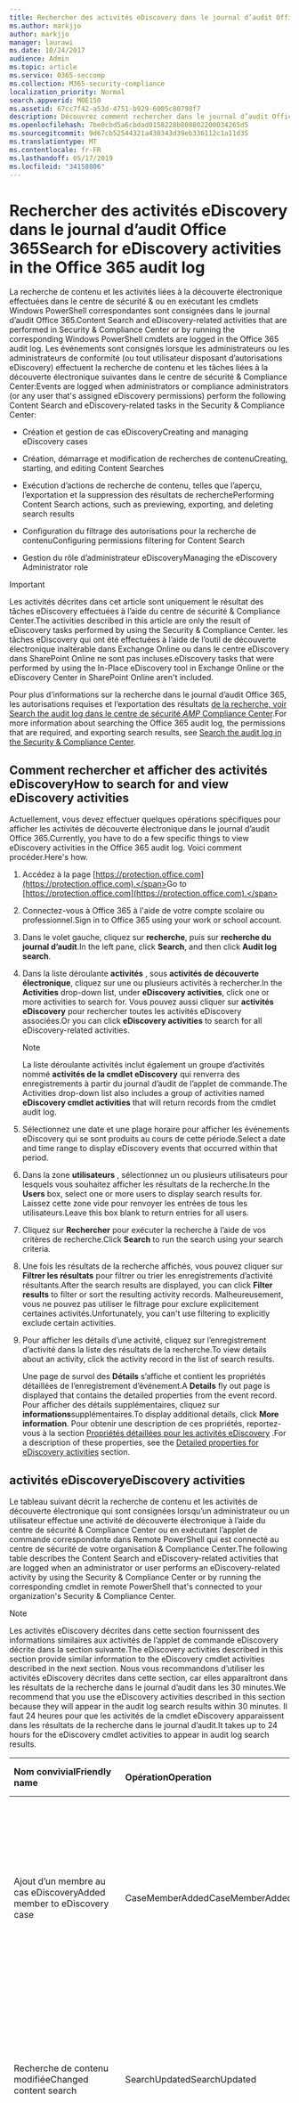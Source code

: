 ```yaml
---
title: Rechercher des activités eDiscovery dans le journal d’audit Office 365
ms.author: markjjo
author: markjjo
manager: laurawi
ms.date: 10/24/2017
audience: Admin
ms.topic: article
ms.service: O365-seccomp
ms.collection: M365-security-compliance
localization_priority: Normal
search.appverid: MOE150
ms.assetid: 67cc7f42-a53d-4751-b929-6005c80798f7
description: Découvrez comment rechercher dans le journal d’audit Office 365 des événements consignés lorsque les administrateurs de conformité effectuent des tâches de recherche de contenu et de cas eDiscovery dans le centre de sécurité & Compliance Center.
ms.openlocfilehash: 7be0cbd5a6cbdad0158228b808802200034265d5
ms.sourcegitcommit: 9d67cb52544321a430343d39eb336112c1a11d35
ms.translationtype: MT
ms.contentlocale: fr-FR
ms.lasthandoff: 05/17/2019
ms.locfileid: "34158806"
---
```

# <a name="search-for-ediscovery-activities-in-the-office-365-audit-log"></a><span data-ttu-id="08bb3-103">Rechercher des activités eDiscovery dans le journal d’audit Office 365</span><span class="sxs-lookup"><span data-stu-id="08bb3-103">Search for eDiscovery activities in the Office 365 audit log</span></span>

<span data-ttu-id="08bb3-104">La recherche de contenu et les activités liées à la découverte électronique effectuées dans le centre de sécurité & ou en exécutant les cmdlets Windows PowerShell correspondantes sont consignées dans le journal d’audit Office 365.</span><span class="sxs-lookup"><span data-stu-id="08bb3-104">Content Search and eDiscovery-related activities that are performed in Security & Compliance Center or by running the corresponding Windows PowerShell cmdlets are logged in the Office 365 audit log.</span></span> <span data-ttu-id="08bb3-105">Les événements sont consignés lorsque les administrateurs ou les administrateurs de conformité (ou tout utilisateur disposant d’autorisations eDiscovery) effectuent la recherche de contenu et les tâches liées à la découverte électronique suivantes dans le centre de sécurité & Compliance Center:</span><span class="sxs-lookup"><span data-stu-id="08bb3-105">Events are logged when administrators or compliance administrators (or any user that's assigned eDiscovery permissions) perform the following Content Search and eDiscovery-related tasks in the Security & Compliance Center:</span></span>
  
- <span data-ttu-id="08bb3-106">Création et gestion de cas eDiscovery</span><span class="sxs-lookup"><span data-stu-id="08bb3-106">Creating and managing eDiscovery cases</span></span>
    
- <span data-ttu-id="08bb3-107">Création, démarrage et modification de recherches de contenu</span><span class="sxs-lookup"><span data-stu-id="08bb3-107">Creating, starting, and editing Content Searches</span></span>
    
- <span data-ttu-id="08bb3-108">Exécution d’actions de recherche de contenu, telles que l’aperçu, l’exportation et la suppression des résultats de recherche</span><span class="sxs-lookup"><span data-stu-id="08bb3-108">Performing Content Search actions, such as previewing, exporting, and deleting search results</span></span>
    
- <span data-ttu-id="08bb3-109">Configuration du filtrage des autorisations pour la recherche de contenu</span><span class="sxs-lookup"><span data-stu-id="08bb3-109">Configuring permissions filtering for Content Search</span></span>
    
- <span data-ttu-id="08bb3-110">Gestion du rôle d’administrateur eDiscovery</span><span class="sxs-lookup"><span data-stu-id="08bb3-110">Managing the eDiscovery Administrator role</span></span>
    
> [!IMPORTANT]
> <span data-ttu-id="08bb3-111">Les activités décrites dans cet article sont uniquement le résultat des tâches eDiscovery effectuées à l’aide du centre de sécurité & Compliance Center.</span><span class="sxs-lookup"><span data-stu-id="08bb3-111">The activities described in this article are only the result of eDiscovery tasks performed by using the Security & Compliance Center.</span></span> <span data-ttu-id="08bb3-112">les tâches eDiscovery qui ont été effectuées à l’aide de l’outil de découverte électronique inaltérable dans Exchange Online ou dans le centre eDiscovery dans SharePoint Online ne sont pas incluses.</span><span class="sxs-lookup"><span data-stu-id="08bb3-112">eDiscovery tasks that were performed by using the In-Place eDiscovery tool in Exchange Online or the eDiscovery Center in SharePoint Online aren't included.</span></span> 
  
<span data-ttu-id="08bb3-113">Pour plus d’informations sur la recherche dans le journal d’audit Office 365, les autorisations requises et l’exportation des résultats [de la recherche, voir Search the audit log dans le centre de sécurité _AMP_ Compliance Center](search-the-audit-log-in-security-and-compliance.md).</span><span class="sxs-lookup"><span data-stu-id="08bb3-113">For more information about searching the Office 365 audit log, the permissions that are required, and exporting search results, see [Search the audit log in the Security & Compliance Center](search-the-audit-log-in-security-and-compliance.md).</span></span>
  
## <a name="how-to-search-for-and-view-ediscovery-activities"></a><span data-ttu-id="08bb3-114">Comment rechercher et afficher des activités eDiscovery</span><span class="sxs-lookup"><span data-stu-id="08bb3-114">How to search for and view eDiscovery activities</span></span>

<span data-ttu-id="08bb3-115">Actuellement, vous devez effectuer quelques opérations spécifiques pour afficher les activités de découverte électronique dans le journal d’audit Office 365.</span><span class="sxs-lookup"><span data-stu-id="08bb3-115">Currently, you have to do a few specific things to view eDiscovery activities in the Office 365 audit log.</span></span> <span data-ttu-id="08bb3-116">Voici comment procéder.</span><span class="sxs-lookup"><span data-stu-id="08bb3-116">Here's how.</span></span>
  
1. <span data-ttu-id="08bb3-117">Accédez à la page [https://protection.office.com](https://protection.office.com).</span><span class="sxs-lookup"><span data-stu-id="08bb3-117">Go to [https://protection.office.com](https://protection.office.com).</span></span>
    
2. <span data-ttu-id="08bb3-118">Connectez-vous à Office 365 à l'aide de votre compte scolaire ou professionnel.</span><span class="sxs-lookup"><span data-stu-id="08bb3-118">Sign in to Office 365 using your work or school account.</span></span>
    
3. <span data-ttu-id="08bb3-119">Dans le volet gauche, cliquez sur **recherche**, puis sur **recherche du journal d’audit**.</span><span class="sxs-lookup"><span data-stu-id="08bb3-119">In the left pane, click **Search**, and then click **Audit log search**.</span></span>
    
4. <span data-ttu-id="08bb3-120">Dans la liste déroulante **activités** , sous **activités de découverte électronique**, cliquez sur une ou plusieurs activités à rechercher.</span><span class="sxs-lookup"><span data-stu-id="08bb3-120">In the **Activities** drop-down list, under **eDiscovery activities**, click one or more activities to search for.</span></span> <span data-ttu-id="08bb3-121">Vous pouvez aussi cliquer sur **activités eDiscovery** pour rechercher toutes les activités eDiscovery associées.</span><span class="sxs-lookup"><span data-stu-id="08bb3-121">Or you can click **eDiscovery activities** to search for all eDiscovery-related activities.</span></span> 
    
    > [!NOTE]
    > <span data-ttu-id="08bb3-122">La liste déroulante activités inclut également un groupe d’activités nommé **activités de la cmdlet eDiscovery** qui renverra des enregistrements à partir du journal d’audit de l’applet de commande.</span><span class="sxs-lookup"><span data-stu-id="08bb3-122">The Activities drop-down list also includes a group of activities named **eDiscovery cmdlet activities** that will return records from the cmdlet audit log.</span></span> 
  
5.  <span data-ttu-id="08bb3-123">Sélectionnez une date et une plage horaire pour afficher les événements eDiscovery qui se sont produits au cours de cette période.</span><span class="sxs-lookup"><span data-stu-id="08bb3-123">Select a date and time range to display eDiscovery events that occurred within that period.</span></span> 
    
6. <span data-ttu-id="08bb3-124">Dans la zone **utilisateurs** , sélectionnez un ou plusieurs utilisateurs pour lesquels vous souhaitez afficher les résultats de la recherche.</span><span class="sxs-lookup"><span data-stu-id="08bb3-124">In the **Users** box, select one or more users to display search results for.</span></span> <span data-ttu-id="08bb3-125">Laissez cette zone vide pour renvoyer les entrées de tous les utilisateurs.</span><span class="sxs-lookup"><span data-stu-id="08bb3-125">Leave this box blank to return entries for all users.</span></span> 
    
7. <span data-ttu-id="08bb3-126">Cliquez sur **Rechercher** pour exécuter la recherche à l’aide de vos critères de recherche.</span><span class="sxs-lookup"><span data-stu-id="08bb3-126">Click **Search** to run the search using your search criteria.</span></span> 
    
8. <span data-ttu-id="08bb3-127">Une fois les résultats de la recherche affichés, vous pouvez cliquer sur **Filtrer les résultats** pour filtrer ou trier les enregistrements d’activité résultants.</span><span class="sxs-lookup"><span data-stu-id="08bb3-127">After the search results are displayed, you can click **Filter results** to filter or sort the resulting activity records.</span></span> <span data-ttu-id="08bb3-128">Malheureusement, vous ne pouvez pas utiliser le filtrage pour exclure explicitement certaines activités.</span><span class="sxs-lookup"><span data-stu-id="08bb3-128">Unfortunately, you can't use filtering to explicitly exclude certain activities.</span></span> 
    
9. <span data-ttu-id="08bb3-129">Pour afficher les détails d’une activité, cliquez sur l’enregistrement d’activité dans la liste des résultats de la recherche.</span><span class="sxs-lookup"><span data-stu-id="08bb3-129">To view details about an activity, click the activity record in the list of search results.</span></span> 
    
    <span data-ttu-id="08bb3-130">Une page de survol des **Détails** s’affiche et contient les propriétés détaillées de l’enregistrement d’événement.</span><span class="sxs-lookup"><span data-stu-id="08bb3-130">A **Details** fly out page is displayed that contains the detailed properties from the event record.</span></span> <span data-ttu-id="08bb3-131">Pour afficher des détails supplémentaires, cliquez sur **informations**supplémentaires.</span><span class="sxs-lookup"><span data-stu-id="08bb3-131">To display additional details, click **More information**.</span></span> <span data-ttu-id="08bb3-132">Pour obtenir une description de ces propriétés, reportez-vous à la section [Propriétés détaillées pour les activités eDiscovery](#detailed-properties-for-ediscovery-activities) .</span><span class="sxs-lookup"><span data-stu-id="08bb3-132">For a description of these properties, see the [Detailed properties for eDiscovery activities](#detailed-properties-for-ediscovery-activities) section.</span></span> 

  
## <a name="ediscovery-activities"></a><span data-ttu-id="08bb3-133">activités eDiscovery</span><span class="sxs-lookup"><span data-stu-id="08bb3-133">eDiscovery activities</span></span>

<span data-ttu-id="08bb3-134">Le tableau suivant décrit la recherche de contenu et les activités de découverte électronique qui sont consignées lorsqu’un administrateur ou un utilisateur effectue une activité de découverte électronique à l’aide du centre de sécurité & Compliance Center ou en exécutant l’applet de commande correspondante dans Remote PowerShell qui est connecté au centre de sécurité de votre organisation & Compliance Center.</span><span class="sxs-lookup"><span data-stu-id="08bb3-134">The following table describes the Content Search and eDiscovery-related activities that are logged when an administrator or user performs an eDiscovery-related activity by using the Security & Compliance Center or by running the corresponding cmdlet in remote PowerShell that's connected to your organization's Security & Compliance Center.</span></span> 
  
> [!NOTE]
> <span data-ttu-id="08bb3-135">Les activités eDiscovery décrites dans cette section fournissent des informations similaires aux activités de l’applet de commande eDiscovery décrite dans la section suivante.</span><span class="sxs-lookup"><span data-stu-id="08bb3-135">The eDiscovery activities described in this section provide similar information to the eDiscovery cmdlet activities described in the next section.</span></span> <span data-ttu-id="08bb3-136">Nous vous recommandons d’utiliser les activités eDiscovery décrites dans cette section, car elles apparaîtront dans les résultats de la recherche dans le journal d’audit dans les 30 minutes.</span><span class="sxs-lookup"><span data-stu-id="08bb3-136">We recommend that you use the eDiscovery activities described in this section because they will appear in the audit log search results within 30 minutes.</span></span> <span data-ttu-id="08bb3-137">Il faut 24 heures pour que les activités de la cmdlet eDiscovery apparaissent dans les résultats de la recherche dans le journal d’audit.</span><span class="sxs-lookup"><span data-stu-id="08bb3-137">It takes up to 24 hours for the eDiscovery cmdlet activities to appear in audit log search results.</span></span> 
  
|<span data-ttu-id="08bb3-138">**Nom convivial**</span><span class="sxs-lookup"><span data-stu-id="08bb3-138">**Friendly name**</span></span>|<span data-ttu-id="08bb3-139">**Opération**</span><span class="sxs-lookup"><span data-stu-id="08bb3-139">**Operation**</span></span>|<span data-ttu-id="08bb3-140">**Cmdlet correspondante**</span><span class="sxs-lookup"><span data-stu-id="08bb3-140">**Corresponding cmdlet**</span></span>|<span data-ttu-id="08bb3-141">**Description**</span><span class="sxs-lookup"><span data-stu-id="08bb3-141">**Description**</span></span>|
|:-----|:-----|:-----|:-----|
|<span data-ttu-id="08bb3-142">Ajout d’un membre au cas eDiscovery</span><span class="sxs-lookup"><span data-stu-id="08bb3-142">Added member to eDiscovery case</span></span>  <br/> |<span data-ttu-id="08bb3-143">CaseMemberAdded</span><span class="sxs-lookup"><span data-stu-id="08bb3-143">CaseMemberAdded</span></span>  <br/> |<span data-ttu-id="08bb3-144">Add-ComplianceCaseMember</span><span class="sxs-lookup"><span data-stu-id="08bb3-144">Add-ComplianceCaseMember</span></span>  <br/> |<span data-ttu-id="08bb3-145">Un utilisateur a été ajouté en tant que membre d’un cas de découverte électronique.</span><span class="sxs-lookup"><span data-stu-id="08bb3-145">A user was added as a member of an eDiscovery case.</span></span> <span data-ttu-id="08bb3-146">En tant que membre d’un cas, un utilisateur peut effectuer différentes tâches liées à la casse selon qu’il a reçu ou non les autorisations nécessaires.</span><span class="sxs-lookup"><span data-stu-id="08bb3-146">As a member of a case, a user can perform various case-related tasks depending on whether they have been assigned the necessary permissions.</span></span>  <br/> |
|<span data-ttu-id="08bb3-147">Recherche de contenu modifiée</span><span class="sxs-lookup"><span data-stu-id="08bb3-147">Changed content search</span></span>  <br/> |<span data-ttu-id="08bb3-148">SearchUpdated</span><span class="sxs-lookup"><span data-stu-id="08bb3-148">SearchUpdated</span></span>  <br/> |<span data-ttu-id="08bb3-149">Set-ComplianceSearch</span><span class="sxs-lookup"><span data-stu-id="08bb3-149">Set-ComplianceSearch</span></span>  <br/> |<span data-ttu-id="08bb3-150">Une recherche de contenu existante a été modifiée.</span><span class="sxs-lookup"><span data-stu-id="08bb3-150">An existing content search was changed.</span></span> <span data-ttu-id="08bb3-151">Les modifications peuvent inclure l’ajout ou la suppression d’emplacements de contenu ou la modification de la requête de recherche.</span><span class="sxs-lookup"><span data-stu-id="08bb3-151">Changes can include adding or removing content locations or editing the search query.</span></span>  <br/> |
|<span data-ttu-id="08bb3-152">Appartenance à un administrateur eDiscovery modifiée</span><span class="sxs-lookup"><span data-stu-id="08bb3-152">Changed eDiscovery administrator membership</span></span>  <br/> |<span data-ttu-id="08bb3-153">CaseAdminUpdated</span><span class="sxs-lookup"><span data-stu-id="08bb3-153">CaseAdminUpdated</span></span>  <br/> |<span data-ttu-id="08bb3-154">Update-eDiscoveryCaseAdmin</span><span class="sxs-lookup"><span data-stu-id="08bb3-154">Update-eDiscoveryCaseAdmin</span></span>  <br/> |<span data-ttu-id="08bb3-155">La liste des administrateurs eDiscovery de votre organisation a été modifiée.</span><span class="sxs-lookup"><span data-stu-id="08bb3-155">The list of eDiscovery Administrators in your organization was changed.</span></span> <span data-ttu-id="08bb3-156">Cette activité est enregistrée lorsque la liste des administrateurs eDiscovery est remplacée par un groupe de nouveaux utilisateurs.</span><span class="sxs-lookup"><span data-stu-id="08bb3-156">This activity is logged when the list of eDiscovery Administrators is replaced with a group of new users.</span></span> <span data-ttu-id="08bb3-157">Si un seul utilisateur est ajouté ou supprimé, l’opération CaseAdminAdded est enregistrée.</span><span class="sxs-lookup"><span data-stu-id="08bb3-157">If a single user is added or removed, the CaseAdminAdded operation is logged.</span></span>  <br/> |
|<span data-ttu-id="08bb3-158">Cas de découverte électronique modifiée</span><span class="sxs-lookup"><span data-stu-id="08bb3-158">Changed eDiscovery case</span></span>  <br/> |<span data-ttu-id="08bb3-159">CaseUpdated</span><span class="sxs-lookup"><span data-stu-id="08bb3-159">CaseUpdated</span></span>  <br/> |<span data-ttu-id="08bb3-160">Set-ComplianceCase</span><span class="sxs-lookup"><span data-stu-id="08bb3-160">Set-ComplianceCase</span></span>  <br/> |<span data-ttu-id="08bb3-161">Un cas de découverte électronique a été modifié.</span><span class="sxs-lookup"><span data-stu-id="08bb3-161">An eDiscovery case was changed.</span></span> <span data-ttu-id="08bb3-162">Les modifications incluent la fermeture d’un cas ouvert ou la réouverture d’un cas fermé.</span><span class="sxs-lookup"><span data-stu-id="08bb3-162">Changes include closing an open case or re-opening a closed case.</span></span>  <br/> |
|<span data-ttu-id="08bb3-163">Appartenance au cas de découverte électronique modifiée</span><span class="sxs-lookup"><span data-stu-id="08bb3-163">Changed eDiscovery case membership</span></span>  <br/> |<span data-ttu-id="08bb3-164">CaseMemberUpdated</span><span class="sxs-lookup"><span data-stu-id="08bb3-164">CaseMemberUpdated</span></span>  <br/> |<span data-ttu-id="08bb3-165">Update-ComplianceCaseMember</span><span class="sxs-lookup"><span data-stu-id="08bb3-165">Update-ComplianceCaseMember</span></span>  <br/> |<span data-ttu-id="08bb3-166">La liste d’appartenance d’un cas de découverte électronique a été modifiée.</span><span class="sxs-lookup"><span data-stu-id="08bb3-166">The membership list of an eDiscovery case was changed.</span></span> <span data-ttu-id="08bb3-167">Cette activité est enregistrée lorsque tous les membres sont remplacés par un groupe de nouveaux utilisateurs.</span><span class="sxs-lookup"><span data-stu-id="08bb3-167">This activity is logged when all members are replaced with a group of new users.</span></span> <span data-ttu-id="08bb3-168">Si un seul membre est ajouté ou supprimé, l’opération CaseMemberAdded ou CaseMemberRemoved est enregistrée.</span><span class="sxs-lookup"><span data-stu-id="08bb3-168">If a single member is added or removed, CaseMemberAdded or CaseMemberRemoved operation is logged.</span></span>  <br/> |
|<span data-ttu-id="08bb3-169">Filtre des autorisations de recherche modifié</span><span class="sxs-lookup"><span data-stu-id="08bb3-169">Changed search permissions filter</span></span>  <br/> |<span data-ttu-id="08bb3-170">SearchPermissionUpdated</span><span class="sxs-lookup"><span data-stu-id="08bb3-170">SearchPermissionUpdated</span></span>  <br/> |<span data-ttu-id="08bb3-171">Set-ComplianceSecurityFilter</span><span class="sxs-lookup"><span data-stu-id="08bb3-171">Set-ComplianceSecurityFilter</span></span>  <br/> |<span data-ttu-id="08bb3-172">Un filtre d’autorisations de recherche a été modifié.</span><span class="sxs-lookup"><span data-stu-id="08bb3-172">A search permissions filter was changed.</span></span>  <br/> |
|<span data-ttu-id="08bb3-173">Modification d’une requête de recherche pour la conservation de cas eDiscovery</span><span class="sxs-lookup"><span data-stu-id="08bb3-173">Changed search query for eDiscovery case hold</span></span>  <br/> |<span data-ttu-id="08bb3-174">HoldUpdated</span><span class="sxs-lookup"><span data-stu-id="08bb3-174">HoldUpdated</span></span>  <br/> |<span data-ttu-id="08bb3-175">Set-CaseHoldRule</span><span class="sxs-lookup"><span data-stu-id="08bb3-175">Set-CaseHoldRule</span></span>  <br/> |<span data-ttu-id="08bb3-176">Une conservation basée sur une requête associée à un cas de découverte électronique a été modifiée.</span><span class="sxs-lookup"><span data-stu-id="08bb3-176">A query-based hold associated with an eDiscovery case was changed.</span></span> <span data-ttu-id="08bb3-177">Les modifications possibles incluent la modification de la requête ou de la plage de dates pour une conservation basée sur une requête.</span><span class="sxs-lookup"><span data-stu-id="08bb3-177">Possible changes include editing the query or date range for a query-based hold.</span></span>  <br/> |
|<span data-ttu-id="08bb3-178">Élément d’aperçu de recherche de contenu téléchargé</span><span class="sxs-lookup"><span data-stu-id="08bb3-178">Content search preview item downloaded</span></span>  <br/> |<span data-ttu-id="08bb3-179">PreviewItemDownloaded</span><span class="sxs-lookup"><span data-stu-id="08bb3-179">PreviewItemDownloaded</span></span>  <br/> |<span data-ttu-id="08bb3-180">S/O</span><span class="sxs-lookup"><span data-stu-id="08bb3-180">N/A</span></span>  <br/> |<span data-ttu-id="08bb3-181">Un utilisateur A téléchargé un élément sur son ordinateur local (en cliquant sur le lien **Télécharger l’élément d’origine** ) lors de l’aperçu des résultats de la recherche.</span><span class="sxs-lookup"><span data-stu-id="08bb3-181">A user downloaded an item to their local computer (by clicking the **Download original item** link) when previewing search results.</span></span>  <br/> |
|<span data-ttu-id="08bb3-182">Élément d’aperçu de recherche de contenu mentionné</span><span class="sxs-lookup"><span data-stu-id="08bb3-182">Content search preview item listed</span></span>  <br/> |<span data-ttu-id="08bb3-183">PreviewItemListed</span><span class="sxs-lookup"><span data-stu-id="08bb3-183">PreviewItemListed</span></span>  <br/> |<span data-ttu-id="08bb3-184">S/O</span><span class="sxs-lookup"><span data-stu-id="08bb3-184">N/A</span></span>  <br/> |<span data-ttu-id="08bb3-185">Un utilisateur a cliqué sur **aperçu des résultats** de la recherche pour afficher la page Aperçu des résultats de la recherche, qui répertorie jusqu’à 1000 éléments à partir des résultats d’une recherche de contenu.</span><span class="sxs-lookup"><span data-stu-id="08bb3-185">A user clicked **Preview search results** to display the preview search results page, which lists up to 1000 items from the results of a Content Search.</span></span>  <br/> |
|<span data-ttu-id="08bb3-186">Élément d’aperçu de recherche de contenu affiché</span><span class="sxs-lookup"><span data-stu-id="08bb3-186">Content search preview item viewed</span></span>  <br/> |<span data-ttu-id="08bb3-187">PreviewItemRendered</span><span class="sxs-lookup"><span data-stu-id="08bb3-187">PreviewItemRendered</span></span>  <br/> |<span data-ttu-id="08bb3-188">S/O</span><span class="sxs-lookup"><span data-stu-id="08bb3-188">N/A</span></span>  <br/> |<span data-ttu-id="08bb3-189">Un gestionnaire eDiscovery a affiché un élément en cliquant dessus lors de l’aperçu des résultats de la recherche.</span><span class="sxs-lookup"><span data-stu-id="08bb3-189">An eDiscovery manager viewed an item by clicking it when previewing search results.</span></span>  <br/> |
|<span data-ttu-id="08bb3-190">Recherche de contenu créée</span><span class="sxs-lookup"><span data-stu-id="08bb3-190">Created content search</span></span>  <br/> |<span data-ttu-id="08bb3-191">SearchCreated</span><span class="sxs-lookup"><span data-stu-id="08bb3-191">SearchCreated</span></span>  <br/> |<span data-ttu-id="08bb3-192">New-ComplianceSearch</span><span class="sxs-lookup"><span data-stu-id="08bb3-192">New-ComplianceSearch</span></span>  <br/> |<span data-ttu-id="08bb3-193">Une nouvelle recherche de contenu a été créée.</span><span class="sxs-lookup"><span data-stu-id="08bb3-193">A new content search was created.</span></span>  <br/> |
|<span data-ttu-id="08bb3-194">Administrateur eDiscovery créé</span><span class="sxs-lookup"><span data-stu-id="08bb3-194">Created eDiscovery administrator</span></span>  <br/> |<span data-ttu-id="08bb3-195">CaseAdminAdded</span><span class="sxs-lookup"><span data-stu-id="08bb3-195">CaseAdminAdded</span></span>  <br/> |<span data-ttu-id="08bb3-196">Add-eDiscoveryCaseAdmin</span><span class="sxs-lookup"><span data-stu-id="08bb3-196">Add-eDiscoveryCaseAdmin</span></span>  <br/> |<span data-ttu-id="08bb3-197">Un utilisateur a été ajouté en tant qu’administrateur de découverte électronique dans l’organisation.</span><span class="sxs-lookup"><span data-stu-id="08bb3-197">A user was added as an eDiscovery Administrator in the organization.</span></span>  <br/> |
|<span data-ttu-id="08bb3-198">Création d’un cas eDiscovery</span><span class="sxs-lookup"><span data-stu-id="08bb3-198">Created eDiscovery case</span></span>  <br/> |<span data-ttu-id="08bb3-199">CaseAdded</span><span class="sxs-lookup"><span data-stu-id="08bb3-199">CaseAdded</span></span>  <br/> |<span data-ttu-id="08bb3-200">New-ComplianceCase</span><span class="sxs-lookup"><span data-stu-id="08bb3-200">New-ComplianceCase</span></span>  <br/> |<span data-ttu-id="08bb3-201">Un cas de découverte électronique a été créé.</span><span class="sxs-lookup"><span data-stu-id="08bb3-201">An eDiscovery case was created.</span></span> <span data-ttu-id="08bb3-202">Lors de la création d’un cas, il vous suffit de lui attribuer un nom.</span><span class="sxs-lookup"><span data-stu-id="08bb3-202">When a case is created, you only have to give it a name.</span></span> <span data-ttu-id="08bb3-203">D’autres tâches liées à la casse telles que l’ajout de membres, la création de conservations et la création de recherches de contenu associées au cas entraînent la journalisation d’événements supplémentaires.</span><span class="sxs-lookup"><span data-stu-id="08bb3-203">Other case-related tasks such as adding members, creating holds, and creating content searches associated with the case result in additional events being logged.</span></span>  <br/> |
|<span data-ttu-id="08bb3-204">Filtre des autorisations de recherche créé</span><span class="sxs-lookup"><span data-stu-id="08bb3-204">Created search permissions filter</span></span>  <br/> |<span data-ttu-id="08bb3-205">SearchPermissionCreated</span><span class="sxs-lookup"><span data-stu-id="08bb3-205">SearchPermissionCreated</span></span>  <br/> |<span data-ttu-id="08bb3-206">New-ComplianceSecurityFilter</span><span class="sxs-lookup"><span data-stu-id="08bb3-206">New-ComplianceSecurityFilter</span></span>  <br/> |<span data-ttu-id="08bb3-207">Un filtre d’autorisations de recherche a été créé.</span><span class="sxs-lookup"><span data-stu-id="08bb3-207">A search permissions filter was created.</span></span>  <br/> |
|<span data-ttu-id="08bb3-208">Requête de recherche créée pour la conservation de cas eDiscovery</span><span class="sxs-lookup"><span data-stu-id="08bb3-208">Created search query for eDiscovery case hold</span></span>  <br/> |<span data-ttu-id="08bb3-209">HoldCreated</span><span class="sxs-lookup"><span data-stu-id="08bb3-209">HoldCreated</span></span>  <br/> |<span data-ttu-id="08bb3-210">New-CaseHoldRule</span><span class="sxs-lookup"><span data-stu-id="08bb3-210">New-CaseHoldRule</span></span>  <br/> |<span data-ttu-id="08bb3-211">Une conservation basée sur une requête associée à un cas de découverte électronique a été créée.</span><span class="sxs-lookup"><span data-stu-id="08bb3-211">A query-based hold associated with an eDiscovery case was created.</span></span>  <br/> |
|<span data-ttu-id="08bb3-212">Recherche de contenu supprimé</span><span class="sxs-lookup"><span data-stu-id="08bb3-212">Deleted content search</span></span>  <br/> |<span data-ttu-id="08bb3-213">SearchRemoved</span><span class="sxs-lookup"><span data-stu-id="08bb3-213">SearchRemoved</span></span>  <br/> |<span data-ttu-id="08bb3-214">Remove-ComplianceSearch</span><span class="sxs-lookup"><span data-stu-id="08bb3-214">Remove-ComplianceSearch</span></span>  <br/> |<span data-ttu-id="08bb3-215">Une recherche de contenu existante a été supprimée.</span><span class="sxs-lookup"><span data-stu-id="08bb3-215">An existing content search was deleted.</span></span>  <br/> |
|<span data-ttu-id="08bb3-216">Administrateur eDiscovery supprimé</span><span class="sxs-lookup"><span data-stu-id="08bb3-216">Deleted eDiscovery administrator</span></span>  <br/> |<span data-ttu-id="08bb3-217">CaseAdminRemoved</span><span class="sxs-lookup"><span data-stu-id="08bb3-217">CaseAdminRemoved</span></span>  <br/> |<span data-ttu-id="08bb3-218">Remove-eDiscoveryCaseAdmin</span><span class="sxs-lookup"><span data-stu-id="08bb3-218">Remove-eDiscoveryCaseAdmin</span></span>  <br/> |<span data-ttu-id="08bb3-219">Un administrateur de découverte électronique a été supprimé de votre organisation.</span><span class="sxs-lookup"><span data-stu-id="08bb3-219">An eDiscovery Administrator was deleted from your organization.</span></span>  <br/> |
|<span data-ttu-id="08bb3-220">Suppression d’un cas eDiscovery</span><span class="sxs-lookup"><span data-stu-id="08bb3-220">Deleted eDiscovery case</span></span>  <br/> |<span data-ttu-id="08bb3-221">CaseRemoved</span><span class="sxs-lookup"><span data-stu-id="08bb3-221">CaseRemoved</span></span>  <br/> |<span data-ttu-id="08bb3-222">Remove-ComplianceCase</span><span class="sxs-lookup"><span data-stu-id="08bb3-222">Remove-ComplianceCase</span></span>  <br/> |<span data-ttu-id="08bb3-223">Un cas de découverte électronique a été supprimé.</span><span class="sxs-lookup"><span data-stu-id="08bb3-223">An eDiscovery case was deleted.</span></span> <span data-ttu-id="08bb3-224">Notez que toute conservation associée à la casse doit être supprimée avant de pouvoir supprimer le cas.</span><span class="sxs-lookup"><span data-stu-id="08bb3-224">Note that any hold associated with the case has to be removed before the case can be deleted.</span></span>  <br/> |
|<span data-ttu-id="08bb3-225">Filtre des autorisations de recherche supprimées</span><span class="sxs-lookup"><span data-stu-id="08bb3-225">Deleted search permissions filter</span></span>  <br/> |<span data-ttu-id="08bb3-226">SearchPermissionRemoved</span><span class="sxs-lookup"><span data-stu-id="08bb3-226">SearchPermissionRemoved</span></span>  <br/> |<span data-ttu-id="08bb3-227">Remove-ComplianceSecurityFilter</span><span class="sxs-lookup"><span data-stu-id="08bb3-227">Remove-ComplianceSecurityFilter</span></span>  <br/> |<span data-ttu-id="08bb3-228">Un filtre d’autorisations de recherche a été supprimé.</span><span class="sxs-lookup"><span data-stu-id="08bb3-228">A search permissions filter was deleted.</span></span>  <br/> |
|<span data-ttu-id="08bb3-229">Requête de recherche supprimée pour la conservation de cas eDiscovery</span><span class="sxs-lookup"><span data-stu-id="08bb3-229">Deleted search query for eDiscovery case hold</span></span>  <br/> |<span data-ttu-id="08bb3-230">HoldRemoved</span><span class="sxs-lookup"><span data-stu-id="08bb3-230">HoldRemoved</span></span>  <br/> |<span data-ttu-id="08bb3-231">Remove-CaseHoldRule</span><span class="sxs-lookup"><span data-stu-id="08bb3-231">Remove-CaseHoldRule</span></span>  <br/> |<span data-ttu-id="08bb3-232">Une conservation basée sur une requête associée à un cas de découverte électronique a été supprimée.</span><span class="sxs-lookup"><span data-stu-id="08bb3-232">A query-based hold associated with an eDiscovery case was deleted.</span></span> <span data-ttu-id="08bb3-233">La suppression de la requête de la suspension est souvent le résultat de la suppression d’une suspension.</span><span class="sxs-lookup"><span data-stu-id="08bb3-233">Removing the query from the hold is often the result of deleting a hold.</span></span> <span data-ttu-id="08bb3-234">Lorsqu’une requête de conservation ou de suspension est supprimée, les emplacements de contenu en attente sont libérés.</span><span class="sxs-lookup"><span data-stu-id="08bb3-234">When a hold or a hold query are deleted, the content locations that were on hold are released.</span></span>  <br/> |
|<span data-ttu-id="08bb3-235">Exportation de la recherche de contenu téléchargée</span><span class="sxs-lookup"><span data-stu-id="08bb3-235">Downloaded export of content search</span></span>  <br/> |<span data-ttu-id="08bb3-236">SearchExportDownloaded</span><span class="sxs-lookup"><span data-stu-id="08bb3-236">SearchExportDownloaded</span></span>  <br/> |<span data-ttu-id="08bb3-237">S/O</span><span class="sxs-lookup"><span data-stu-id="08bb3-237">N/A</span></span>  <br/> |<span data-ttu-id="08bb3-238">Un utilisateur a téléchargé les résultats d’une recherche de contenu sur son ordinateur local.</span><span class="sxs-lookup"><span data-stu-id="08bb3-238">A user downloaded the results of a content search to their local computer.</span></span> <span data-ttu-id="08bb3-239">Notez qu’une **exportation démarrée de l’activité de recherche de contenu** doit être initiée avant de pouvoir télécharger les résultats de la recherche.</span><span class="sxs-lookup"><span data-stu-id="08bb3-239">Note that a **Started export of content search** activity has to be initiated before search results can be downloaded.</span></span>  <br/> |
|<span data-ttu-id="08bb3-240">Résultats prévisualisés de la recherche de contenu</span><span class="sxs-lookup"><span data-stu-id="08bb3-240">Previewed results of content search</span></span>  <br/> |<span data-ttu-id="08bb3-241">SearchPreviewed</span><span class="sxs-lookup"><span data-stu-id="08bb3-241">SearchPreviewed</span></span>  <br/> |<span data-ttu-id="08bb3-242">S/O</span><span class="sxs-lookup"><span data-stu-id="08bb3-242">N/A</span></span>  <br/> |<span data-ttu-id="08bb3-243">Un utilisateur a affiché un aperçu des résultats d’une recherche de contenu.</span><span class="sxs-lookup"><span data-stu-id="08bb3-243">A user previewed the results of a content search.</span></span>  <br/> |
|<span data-ttu-id="08bb3-244">Résultats purgés de la recherche de contenu</span><span class="sxs-lookup"><span data-stu-id="08bb3-244">Purged results of content search</span></span>  <br/> |<span data-ttu-id="08bb3-245">SearchResultsPurged</span><span class="sxs-lookup"><span data-stu-id="08bb3-245">SearchResultsPurged</span></span>  <br/> |<span data-ttu-id="08bb3-246">New-ComplianceSearchAction</span><span class="sxs-lookup"><span data-stu-id="08bb3-246">New-ComplianceSearchAction</span></span>  <br/> |<span data-ttu-id="08bb3-247">Un utilisateur a purgé les résultats d’une recherche de contenu en exécutant la commande **New-ComplianceSearchAction-purge** .</span><span class="sxs-lookup"><span data-stu-id="08bb3-247">A user purged the results of a Content Search by running the **New-ComplianceSearchAction -Purge** command.</span></span>  <br/> |
|<span data-ttu-id="08bb3-248">Suppression de l’analyse de la recherche de contenu</span><span class="sxs-lookup"><span data-stu-id="08bb3-248">Removed analysis of content search</span></span>  <br/> |<span data-ttu-id="08bb3-249">RemovedSearchResultsSentToZoom</span><span class="sxs-lookup"><span data-stu-id="08bb3-249">RemovedSearchResultsSentToZoom</span></span>  <br/> |<span data-ttu-id="08bb3-250">Remove-ComplianceSearchAction</span><span class="sxs-lookup"><span data-stu-id="08bb3-250">Remove-ComplianceSearchAction</span></span>  <br/> |<span data-ttu-id="08bb3-251">Une action prepare de recherche de contenu (pour préparer les résultats de recherche pour Office 365 Advanced eDiscovery) a été supprimée.</span><span class="sxs-lookup"><span data-stu-id="08bb3-251">A content search prepare action (to prepare search results for Office 365 Advanced eDiscovery) was deleted.</span></span> <span data-ttu-id="08bb3-252">Si l’action de préparation était inférieure à deux semaines, les résultats de recherche préparés pour Advanced eDiscovery ont été supprimés de la zone de stockage Microsoft Azure.</span><span class="sxs-lookup"><span data-stu-id="08bb3-252">If the preparation action was less than two weeks old, the search results that were prepared for Advanced eDiscovery were deleted from the Microsoft Azure storage area.</span></span> <span data-ttu-id="08bb3-253">Si l’action de préparation remonte à plus de 2 semaines, cet événement indique que seule l’action de préparation correspondante a été supprimée.</span><span class="sxs-lookup"><span data-stu-id="08bb3-253">If the preparation action was older than 2 weeks, then this event indicates that only the corresponding preparation action was deleted.</span></span>  <br/> |
|<span data-ttu-id="08bb3-254">Suppression de l’exportation de la recherche de contenu</span><span class="sxs-lookup"><span data-stu-id="08bb3-254">Removed export of content search</span></span>  <br/> |<span data-ttu-id="08bb3-255">RemovedSearchExported</span><span class="sxs-lookup"><span data-stu-id="08bb3-255">RemovedSearchExported</span></span>  <br/> |<span data-ttu-id="08bb3-256">Remove-ComplianceSearchAction</span><span class="sxs-lookup"><span data-stu-id="08bb3-256">Remove-ComplianceSearchAction</span></span>  <br/> |<span data-ttu-id="08bb3-257">Une action d’exportation de recherche de contenu a été supprimée.</span><span class="sxs-lookup"><span data-stu-id="08bb3-257">A content search export action was deleted.</span></span> <span data-ttu-id="08bb3-258">Si l’action d’exportation était inférieure à deux semaines, les résultats de recherche qui ont été téléchargés dans la zone de stockage Microsoft Azure ont été supprimés.</span><span class="sxs-lookup"><span data-stu-id="08bb3-258">If the export action was less than two weeks old, the search results that were uploaded to the Microsoft Azure storage area were deleted.</span></span> <span data-ttu-id="08bb3-259">Si l’action d’exportation remonte à plus de 2 semaines, cet événement indique que seule l’action d’exportation correspondante a été supprimée.</span><span class="sxs-lookup"><span data-stu-id="08bb3-259">If the export action was older than 2 weeks, then this event indicates that only the corresponding export action was deleted.</span></span>  <br/> |
|<span data-ttu-id="08bb3-260">Membre supprimé d’un cas de découverte électronique</span><span class="sxs-lookup"><span data-stu-id="08bb3-260">Removed member from eDiscovery case</span></span>  <br/> |<span data-ttu-id="08bb3-261">CaseMemberRemoved</span><span class="sxs-lookup"><span data-stu-id="08bb3-261">CaseMemberRemoved</span></span>  <br/> |<span data-ttu-id="08bb3-262">Remove-ComplianceCaseMember</span><span class="sxs-lookup"><span data-stu-id="08bb3-262">Remove-ComplianceCaseMember</span></span>  <br/> |<span data-ttu-id="08bb3-263">Un utilisateur a été supprimé en tant que membre d’un cas de découverte électronique.</span><span class="sxs-lookup"><span data-stu-id="08bb3-263">A user was removed as a member of an eDiscovery case.</span></span>  <br/> |
|<span data-ttu-id="08bb3-264">Suppression des résultats de la recherche de contenu</span><span class="sxs-lookup"><span data-stu-id="08bb3-264">Removed preview results of content search</span></span>  <br/> |<span data-ttu-id="08bb3-265">RemovedSearchPreviewed</span><span class="sxs-lookup"><span data-stu-id="08bb3-265">RemovedSearchPreviewed</span></span>  <br/> |<span data-ttu-id="08bb3-266">Remove-ComplianceSearchAction</span><span class="sxs-lookup"><span data-stu-id="08bb3-266">Remove-ComplianceSearchAction</span></span>  <br/> |<span data-ttu-id="08bb3-267">Une action d’aperçu de recherche de contenu a été supprimée.</span><span class="sxs-lookup"><span data-stu-id="08bb3-267">A content search preview action was deleted.</span></span>  <br/> |
|<span data-ttu-id="08bb3-268">Suppression de l’action de purge effectuée lors de la recherche de contenu</span><span class="sxs-lookup"><span data-stu-id="08bb3-268">Removed purge action performed on content search</span></span>  <br/> |<span data-ttu-id="08bb3-269">RemovedSearchResultsPurged</span><span class="sxs-lookup"><span data-stu-id="08bb3-269">RemovedSearchResultsPurged</span></span>  <br/> |<span data-ttu-id="08bb3-270">Remove-ComplianceSearchAction</span><span class="sxs-lookup"><span data-stu-id="08bb3-270">Remove-ComplianceSearchAction</span></span>  <br/> |<span data-ttu-id="08bb3-271">Une action de purge de recherche de contenu a été supprimée.</span><span class="sxs-lookup"><span data-stu-id="08bb3-271">A content search purge action was deleted.</span></span>  <br/> |
|<span data-ttu-id="08bb3-272">Rapport de recherche supprimé</span><span class="sxs-lookup"><span data-stu-id="08bb3-272">Removed search report</span></span>  <br/> |<span data-ttu-id="08bb3-273">SearchReportRemoved</span><span class="sxs-lookup"><span data-stu-id="08bb3-273">SearchReportRemoved</span></span>  <br/> |<span data-ttu-id="08bb3-274">Remove-ComplianceSearchAction</span><span class="sxs-lookup"><span data-stu-id="08bb3-274">Remove-ComplianceSearchAction</span></span>  <br/> |<span data-ttu-id="08bb3-275">Une action de rapport d’exportation de recherche de contenu a été supprimée.</span><span class="sxs-lookup"><span data-stu-id="08bb3-275">A content search export report action was deleted.</span></span>  <br/> |
|<span data-ttu-id="08bb3-276">Début de l’analyse de la recherche de contenu</span><span class="sxs-lookup"><span data-stu-id="08bb3-276">Started analysis of content search</span></span>  <br/> |<span data-ttu-id="08bb3-277">SearchResultsSentToZoom</span><span class="sxs-lookup"><span data-stu-id="08bb3-277">SearchResultsSentToZoom</span></span>  <br/> |<span data-ttu-id="08bb3-278">New-ComplianceSearchAction</span><span class="sxs-lookup"><span data-stu-id="08bb3-278">New-ComplianceSearchAction</span></span>  <br/> |<span data-ttu-id="08bb3-279">Les résultats d’une recherche de contenu ont été préparés pour analyse dans Advanced eDiscovery.</span><span class="sxs-lookup"><span data-stu-id="08bb3-279">The results of a content search were prepared for analysis in Advanced eDiscovery.</span></span>  <br/> |
|<span data-ttu-id="08bb3-280">Début de la recherche de contenu</span><span class="sxs-lookup"><span data-stu-id="08bb3-280">Started content search</span></span>  <br/> |<span data-ttu-id="08bb3-281">SearchStarted</span><span class="sxs-lookup"><span data-stu-id="08bb3-281">SearchStarted</span></span>  <br/> |<span data-ttu-id="08bb3-282">Start-ComplianceSearch</span><span class="sxs-lookup"><span data-stu-id="08bb3-282">Start-ComplianceSearch</span></span>  <br/> |<span data-ttu-id="08bb3-283">Une recherche de contenu a été démarrée.</span><span class="sxs-lookup"><span data-stu-id="08bb3-283">A content search was started.</span></span> <span data-ttu-id="08bb3-284">Lorsque vous créez ou modifiez une recherche de contenu à l’aide de l’interface utilisateur de Security & Compliance Center, la recherche est démarrée automatiquement.</span><span class="sxs-lookup"><span data-stu-id="08bb3-284">When you create or change a content search by using the Security & Compliance Center GUI, the search is automatically started.</span></span> <span data-ttu-id="08bb3-285">Si vous créez ou modifiez une recherche à l’aide de la cmdlet **New-ComplianceSearch** ou **Set-ComplianceSearch** , vous devez exécuter la cmdlet **Start-ComplianceSearch** pour démarrer la recherche.</span><span class="sxs-lookup"><span data-stu-id="08bb3-285">If you create or change a search by using the **New-ComplianceSearch** or **Set-ComplianceSearch** cmdlet, you have to run the **Start-ComplianceSearch** cmdlet to start the search.</span></span>  <br/> |
|<span data-ttu-id="08bb3-286">Début de l’exportation de la recherche de contenu</span><span class="sxs-lookup"><span data-stu-id="08bb3-286">Started export of content search</span></span>  <br/> |<span data-ttu-id="08bb3-287">SearchExported</span><span class="sxs-lookup"><span data-stu-id="08bb3-287">SearchExported</span></span>  <br/> |<span data-ttu-id="08bb3-288">New-ComplianceSearchAction</span><span class="sxs-lookup"><span data-stu-id="08bb3-288">New-ComplianceSearchAction</span></span>  <br/> |<span data-ttu-id="08bb3-289">Un utilisateur a exporté les résultats d’une recherche de contenu.</span><span class="sxs-lookup"><span data-stu-id="08bb3-289">A user exported the results of a content search.</span></span>  <br/> |
|<span data-ttu-id="08bb3-290">Début du rapport d’exportation</span><span class="sxs-lookup"><span data-stu-id="08bb3-290">Started export report</span></span>  <br/> |<span data-ttu-id="08bb3-291">SearchReport</span><span class="sxs-lookup"><span data-stu-id="08bb3-291">SearchReport</span></span>  <br/> |<span data-ttu-id="08bb3-292">New-ComplianceSearchAction</span><span class="sxs-lookup"><span data-stu-id="08bb3-292">New-ComplianceSearchAction</span></span>  <br/> |<span data-ttu-id="08bb3-293">Un utilisateur a exporté un rapport de recherche de contenu.</span><span class="sxs-lookup"><span data-stu-id="08bb3-293">A user exported a content search report.</span></span>  <br/> |
|<span data-ttu-id="08bb3-294">Recherche de contenu interrompue</span><span class="sxs-lookup"><span data-stu-id="08bb3-294">Stopped content search</span></span>  <br/> |<span data-ttu-id="08bb3-295">SearchStopped</span><span class="sxs-lookup"><span data-stu-id="08bb3-295">SearchStopped</span></span>  <br/> |<span data-ttu-id="08bb3-296">Stop-ComplianceSearch</span><span class="sxs-lookup"><span data-stu-id="08bb3-296">Stop-ComplianceSearch</span></span>  <br/> |<span data-ttu-id="08bb3-297">Un utilisateur a arrêté une recherche de contenu.</span><span class="sxs-lookup"><span data-stu-id="08bb3-297">A user stopped a content search.</span></span>  <br/> |
  
## <a name="ediscovery-cmdlet-activities"></a><span data-ttu-id="08bb3-298">activités de l’applet de commande eDiscovery</span><span class="sxs-lookup"><span data-stu-id="08bb3-298">eDiscovery cmdlet activities</span></span>

<span data-ttu-id="08bb3-299">Le tableau suivant répertorie les enregistrements du journal d’audit de l’applet de commande enregistrés lorsqu’un administrateur ou un utilisateur effectue une activité de découverte électronique à l’aide du centre de sécurité & conformité ou en exécutant la cmdlet correspondante dans PowerShell à distance qui est connecté. vers le centre de sécurité de votre organisation & Compliance Center.</span><span class="sxs-lookup"><span data-stu-id="08bb3-299">The following table lists the cmdlet audit log records that are logged when an administrator or user performs an eDiscovery-related activity by using the Security & Compliance Center or by running the corresponding cmdlet in remote PowerShell that's connected to your organization's Security & Compliance Center.</span></span> <span data-ttu-id="08bb3-300">Notez que les informations détaillées dans l’enregistrement du journal d’audit sont différentes pour les activités de cmdlet répertoriées dans ce tableau et les activités eDiscovery décrites dans la section précédente.</span><span class="sxs-lookup"><span data-stu-id="08bb3-300">Note that the detailed information in the audit log record is different for the cmdlet activities listed in this table and the eDiscovery activities described in the previous section.</span></span> 
  
<span data-ttu-id="08bb3-301">Comme indiqué précédemment, les activités de la cmdlet eDiscovery doivent prendre jusqu’à 24 heures pour apparaître dans les résultats de la recherche du journal d’audit.</span><span class="sxs-lookup"><span data-stu-id="08bb3-301">As previously stated, it takes up to 24 hours for eDiscovery cmdlet activities to appear in the audit log search results.</span></span>
  
> [!TIP]
> <span data-ttu-id="08bb3-302">Les cmdlets de la colonne **opération** dans le tableau suivant sont liées à la rubrique d’aide correspondante de la cmdlet sur TechNet.</span><span class="sxs-lookup"><span data-stu-id="08bb3-302">The cmdlets in the **Operation** column in the following table are linked to the corresponding cmdlet help topic on TechNet.</span></span> <span data-ttu-id="08bb3-303">Accédez à la rubrique d’aide de l’applet de commande pour obtenir une description des paramètres disponibles pour chaque cmdlet.</span><span class="sxs-lookup"><span data-stu-id="08bb3-303">Go to the cmdlet help topic for a description of the available parameters for each cmdlet.</span></span> <span data-ttu-id="08bb3-304">Le paramètre et la valeur de paramètre qui ont été utilisés avec une cmdlet sont inclus dans l’entrée du journal d’audit pour chaque activité de cmdlet eDiscovery enregistrée.</span><span class="sxs-lookup"><span data-stu-id="08bb3-304">The parameter and the parameter value that were used with a cmdlet are included in the audit log entry for each eDiscovery cmdlet activity that's logged.</span></span> 
  
|<span data-ttu-id="08bb3-305">**Nom convivial**</span><span class="sxs-lookup"><span data-stu-id="08bb3-305">**Friendly name**</span></span>|<span data-ttu-id="08bb3-306">**Opération (cmdlet)**</span><span class="sxs-lookup"><span data-stu-id="08bb3-306">**Operation (cmdlet)**</span></span>|<span data-ttu-id="08bb3-307">**Description**</span><span class="sxs-lookup"><span data-stu-id="08bb3-307">**Description**</span></span>|
|:-----|:-----|:-----|
|<span data-ttu-id="08bb3-308">Blocage créé dans le cas eDiscovery</span><span class="sxs-lookup"><span data-stu-id="08bb3-308">Created hold in eDiscovery case</span></span>  <br/> |[<span data-ttu-id="08bb3-309">New-CaseHoldPolicy</span><span class="sxs-lookup"><span data-stu-id="08bb3-309">New-CaseHoldPolicy</span></span>](https://go.microsoft.com/fwlink/p/?LinkId=823813) <br/> |<span data-ttu-id="08bb3-310">Une conservation a été créée pour un cas de découverte électronique.</span><span class="sxs-lookup"><span data-stu-id="08bb3-310">A hold was created for an eDiscovery case.</span></span> <span data-ttu-id="08bb3-311">Une conservation peut être créée avec ou sans spécification d’une source de contenu.</span><span class="sxs-lookup"><span data-stu-id="08bb3-311">A hold can be created with or without specifying a content source.</span></span> <span data-ttu-id="08bb3-312">Si des sources de contenu sont spécifiées, elles seront identifiées dans l’entrée du journal d’audit.</span><span class="sxs-lookup"><span data-stu-id="08bb3-312">If content sources are specified, they'll be identified in the audit log entry.</span></span>  <br/> |
|<span data-ttu-id="08bb3-313">Suppression d’un blocage de découverte électronique</span><span class="sxs-lookup"><span data-stu-id="08bb3-313">Deleted hold from eDiscovery case</span></span>  <br/> |[<span data-ttu-id="08bb3-314">Remove-CaseHoldPolicy</span><span class="sxs-lookup"><span data-stu-id="08bb3-314">Remove-CaseHoldPolicy</span></span>](https://go.microsoft.com/fwlink/p/?LinkId=823814) <br/> |<span data-ttu-id="08bb3-315">Une conservation associée à un cas de découverte électronique a été supprimée.</span><span class="sxs-lookup"><span data-stu-id="08bb3-315">A hold that is associated with an eDiscovery case was deleted.</span></span> <span data-ttu-id="08bb3-316">La suppression d’une conservation libère tous les emplacements de contenu de la suspension.</span><span class="sxs-lookup"><span data-stu-id="08bb3-316">Deleting a hold releases all of the content locations from the hold.</span></span> <span data-ttu-id="08bb3-317">La suppression de la conservation entraîne également la suppression des règles de conservation de la casse associées à la conservation (voir **Remove-CaseHoldRule** ci-dessous).</span><span class="sxs-lookup"><span data-stu-id="08bb3-317">Deleting the hold also results in deleting the case hold rules associated with the hold (see **Remove-CaseHoldRule** below).</span></span>  <br/> |
|<span data-ttu-id="08bb3-318">Conservation de blocage modifiée dans la découverte électronique</span><span class="sxs-lookup"><span data-stu-id="08bb3-318">Changed hold in eDiscovery case</span></span>  <br/> |[<span data-ttu-id="08bb3-319">Set-CaseHoldPolicy</span><span class="sxs-lookup"><span data-stu-id="08bb3-319">Set-CaseHoldPolicy</span></span>](https://go.microsoft.com/fwlink/p/?LinkId=823815) <br/> |<span data-ttu-id="08bb3-320">Une conservation associée à une découverte électronique a été modifiée.</span><span class="sxs-lookup"><span data-stu-id="08bb3-320">A hold that is associated with an eDiscovery was changed.</span></span> <span data-ttu-id="08bb3-321">Les modifications possibles incluent l’ajout ou la suppression d’emplacements de contenu ou la désactivation (désactivation) de la conservation.</span><span class="sxs-lookup"><span data-stu-id="08bb3-321">Possible changes include adding or removing content locations or turning off (disabling) the hold.</span></span>  <br/> |
|<span data-ttu-id="08bb3-322">Requête de recherche créée pour la conservation de cas eDiscovery</span><span class="sxs-lookup"><span data-stu-id="08bb3-322">Created search query for eDiscovery case hold</span></span>  <br/> |[<span data-ttu-id="08bb3-323">New-CaseHoldRule</span><span class="sxs-lookup"><span data-stu-id="08bb3-323">New-CaseHoldRule</span></span>](https://go.microsoft.com/fwlink/p/?LinkId=823816) <br/> |<span data-ttu-id="08bb3-324">Une conservation basée sur une requête associée à un cas de découverte électronique a été créée.</span><span class="sxs-lookup"><span data-stu-id="08bb3-324">A query-based hold associated with an eDiscovery case was created.</span></span>  <br/> |
|<span data-ttu-id="08bb3-325">Requête de recherche supprimée pour la conservation de cas eDiscovery</span><span class="sxs-lookup"><span data-stu-id="08bb3-325">Deleted search query for eDiscovery case hold</span></span>  <br/> |[<span data-ttu-id="08bb3-326">Remove-CaseHoldRule</span><span class="sxs-lookup"><span data-stu-id="08bb3-326">Remove-CaseHoldRule</span></span>](https://go.microsoft.com/fwlink/p/?LinkId=823820) <br/> |<span data-ttu-id="08bb3-327">Une conservation basée sur une requête associée à un cas de découverte électronique a été supprimée.</span><span class="sxs-lookup"><span data-stu-id="08bb3-327">A query-based hold associated with an eDiscovery case was deleted.</span></span> <span data-ttu-id="08bb3-328">La suppression de la requête de la suspension est souvent le résultat de la suppression d’une suspension.</span><span class="sxs-lookup"><span data-stu-id="08bb3-328">Removing the query from the hold is often the result of deleting a hold.</span></span> <span data-ttu-id="08bb3-329">Lorsqu’une requête de conservation ou de suspension est supprimée, les emplacements de contenu en attente sont libérés.</span><span class="sxs-lookup"><span data-stu-id="08bb3-329">When a hold or a hold query are deleted, the content locations that were on hold are released.</span></span>  <br/> |
|<span data-ttu-id="08bb3-330">Modification d’une requête de recherche pour la conservation de cas eDiscovery</span><span class="sxs-lookup"><span data-stu-id="08bb3-330">Changed search query for eDiscovery case hold</span></span>  <br/> |[<span data-ttu-id="08bb3-331">Set-CaseHoldRule</span><span class="sxs-lookup"><span data-stu-id="08bb3-331">Set-CaseHoldRule</span></span>](https://go.microsoft.com/fwlink/p/?LinkId=823819) <br/> |<span data-ttu-id="08bb3-332">Une conservation basée sur une requête associée à un cas de découverte électronique a été modifiée.</span><span class="sxs-lookup"><span data-stu-id="08bb3-332">A query-based hold associated with an eDiscovery case was changed.</span></span> <span data-ttu-id="08bb3-333">Les modifications possibles incluent la modification de la requête ou de la plage de dates pour une conservation basée sur une requête.</span><span class="sxs-lookup"><span data-stu-id="08bb3-333">Possible changes include editing the query or date range for a query-based hold.</span></span>  <br/> |
|<span data-ttu-id="08bb3-334">Création d’un cas eDiscovery</span><span class="sxs-lookup"><span data-stu-id="08bb3-334">Created eDiscovery case</span></span>  <br/> |[<span data-ttu-id="08bb3-335">New-ComplianceCase</span><span class="sxs-lookup"><span data-stu-id="08bb3-335">New-ComplianceCase</span></span>](https://go.microsoft.com/fwlink/p/?LinkId=823842) <br/> |<span data-ttu-id="08bb3-336">Un cas de découverte électronique a été créé.</span><span class="sxs-lookup"><span data-stu-id="08bb3-336">An eDiscovery case was created.</span></span> <span data-ttu-id="08bb3-337">Lors de la création d’un cas, il vous suffit de lui attribuer un nom.</span><span class="sxs-lookup"><span data-stu-id="08bb3-337">When a case is created, you only have to give it a name.</span></span> <span data-ttu-id="08bb3-338">D’autres tâches liées à la casse telles que l’ajout de membres, la création de conservations et la création de recherches de contenu associées au cas entraînent la journalisation d’événements supplémentaires.</span><span class="sxs-lookup"><span data-stu-id="08bb3-338">Other case-related tasks such as adding members, creating holds, and creating content searches associated with the case result in additional events being logged.</span></span>  <br/> |
|<span data-ttu-id="08bb3-339">Suppression d’un cas eDiscovery</span><span class="sxs-lookup"><span data-stu-id="08bb3-339">Deleted eDiscovery case</span></span>  <br/> |[<span data-ttu-id="08bb3-340">Remove-ComplianceCase</span><span class="sxs-lookup"><span data-stu-id="08bb3-340">Remove-ComplianceCase</span></span>](https://go.microsoft.com/fwlink/p/?LinkId=823844) <br/> |<span data-ttu-id="08bb3-341">Un cas de découverte électronique a été supprimé.</span><span class="sxs-lookup"><span data-stu-id="08bb3-341">An eDiscovery case was deleted.</span></span> <span data-ttu-id="08bb3-342">Notez que toute conservation associée à la casse doit être supprimée avant de pouvoir supprimer le cas.</span><span class="sxs-lookup"><span data-stu-id="08bb3-342">Note that any hold associated with the case has to be removed before the case can be deleted.</span></span>  <br/> |
|<span data-ttu-id="08bb3-343">Cas de découverte électronique modifiée</span><span class="sxs-lookup"><span data-stu-id="08bb3-343">Changed eDiscovery case</span></span>  <br/> |[<span data-ttu-id="08bb3-344">Set-ComplianceCase</span><span class="sxs-lookup"><span data-stu-id="08bb3-344">Set-ComplianceCase</span></span>](https://go.microsoft.com/fwlink/p/?LinkId=823846) <br/> |<span data-ttu-id="08bb3-345">Un cas de découverte électronique a été modifié.</span><span class="sxs-lookup"><span data-stu-id="08bb3-345">An eDiscovery case was changed.</span></span> <span data-ttu-id="08bb3-346">Les modifications incluent la fermeture d’un cas ouvert ou la réouverture d’un cas fermé.</span><span class="sxs-lookup"><span data-stu-id="08bb3-346">Changes include closing an open case or re-opening a closed case.</span></span>  <br/> |
|<span data-ttu-id="08bb3-347">Ajout d’un membre au cas eDiscovery</span><span class="sxs-lookup"><span data-stu-id="08bb3-347">Added member to eDiscovery case</span></span>  <br/> |[<span data-ttu-id="08bb3-348">Add-ComplianceCaseMember</span><span class="sxs-lookup"><span data-stu-id="08bb3-348">Add-ComplianceCaseMember</span></span>](https://go.microsoft.com/fwlink/p/?LinkId=823848) <br/> |<span data-ttu-id="08bb3-349">Un utilisateur a été ajouté en tant que membre d’un cas de découverte électronique.</span><span class="sxs-lookup"><span data-stu-id="08bb3-349">A user was added as a member of an eDiscovery case.</span></span> <span data-ttu-id="08bb3-350">En tant que membre d’un cas, un utilisateur peut effectuer différentes tâches liées à la casse selon qu’il a reçu ou non les autorisations nécessaires.</span><span class="sxs-lookup"><span data-stu-id="08bb3-350">As a member of a case, a user can perform various case-related tasks depending on whether they have been assigned the necessary permissions.</span></span>  <br/> |
|<span data-ttu-id="08bb3-351">Membre supprimé d’un cas de découverte électronique</span><span class="sxs-lookup"><span data-stu-id="08bb3-351">Removed member from eDiscovery case</span></span>  <br/> |[<span data-ttu-id="08bb3-352">Remove-ComplianceCaseMember</span><span class="sxs-lookup"><span data-stu-id="08bb3-352">Remove-ComplianceCaseMember</span></span>](https://go.microsoft.com/fwlink/p/?LinkId=823849) <br/> |<span data-ttu-id="08bb3-353">Un utilisateur a été supprimé en tant que membre d’un cas de découverte électronique.</span><span class="sxs-lookup"><span data-stu-id="08bb3-353">A user was removed as a member of an eDiscovery case.</span></span>  <br/> |
|<span data-ttu-id="08bb3-354">Appartenance au cas de découverte électronique modifiée</span><span class="sxs-lookup"><span data-stu-id="08bb3-354">Changed eDiscovery case membership</span></span>  <br/> |[<span data-ttu-id="08bb3-355">Update-ComplianceCaseMember</span><span class="sxs-lookup"><span data-stu-id="08bb3-355">Update-ComplianceCaseMember</span></span>](https://go.microsoft.com/fwlink/p/?LinkId=823850) <br/> |<span data-ttu-id="08bb3-356">La liste d’appartenance d’un cas de découverte électronique a été modifiée.</span><span class="sxs-lookup"><span data-stu-id="08bb3-356">The membership list of an eDiscovery case was changed.</span></span> <span data-ttu-id="08bb3-357">Cette activité est enregistrée lorsque tous les membres sont remplacés par un groupe de nouveaux utilisateurs.</span><span class="sxs-lookup"><span data-stu-id="08bb3-357">This activity is logged when all members are replaced with a group of new users.</span></span> <span data-ttu-id="08bb3-358">Si un seul membre est ajouté ou supprimé, l’opération **Add-ComplianceCaseMember** ou **Remove-ComplianceCaseMember** est enregistrée.</span><span class="sxs-lookup"><span data-stu-id="08bb3-358">If a single member is added or removed, the **Add-ComplianceCaseMember** or **Remove-ComplianceCaseMember** operation is logged.</span></span>  <br/> |
|<span data-ttu-id="08bb3-359">Recherche de contenu créée</span><span class="sxs-lookup"><span data-stu-id="08bb3-359">Created content search</span></span>  <br/> |[<span data-ttu-id="08bb3-360">New-ComplianceSearch</span><span class="sxs-lookup"><span data-stu-id="08bb3-360">New-ComplianceSearch</span></span>](https://go.microsoft.com/fwlink/p/?LinkId=517935) <br/> |<span data-ttu-id="08bb3-361">Une nouvelle recherche de contenu a été créée.</span><span class="sxs-lookup"><span data-stu-id="08bb3-361">A new content search was created.</span></span>  <br/> |
|<span data-ttu-id="08bb3-362">Recherche de contenu supprimé</span><span class="sxs-lookup"><span data-stu-id="08bb3-362">Deleted content search</span></span>  <br/> |[<span data-ttu-id="08bb3-363">Remove-ComplianceSearch</span><span class="sxs-lookup"><span data-stu-id="08bb3-363">Remove-ComplianceSearch</span></span>](https://go.microsoft.com/fwlink/p/?LinkId=517936) <br/> |<span data-ttu-id="08bb3-364">Une recherche de contenu existante a été supprimée.</span><span class="sxs-lookup"><span data-stu-id="08bb3-364">An existing content search was deleted.</span></span>  <br/> |
|<span data-ttu-id="08bb3-365">Recherche de contenu modifiée</span><span class="sxs-lookup"><span data-stu-id="08bb3-365">Changed content search</span></span>  <br/> |[<span data-ttu-id="08bb3-366">Set-ComplianceSearch</span><span class="sxs-lookup"><span data-stu-id="08bb3-366">Set-ComplianceSearch</span></span>](https://go.microsoft.com/fwlink/p/?LinkId=517937) <br/> |<span data-ttu-id="08bb3-367">Une recherche de contenu existante a été modifiée.</span><span class="sxs-lookup"><span data-stu-id="08bb3-367">An existing content search was changed.</span></span> <span data-ttu-id="08bb3-368">Les modifications peuvent inclure l’ajout ou la suppression d’emplacements de contenu qui sont recherchés et la modification de la requête de recherche.</span><span class="sxs-lookup"><span data-stu-id="08bb3-368">Changes can include adding or removing content locations that are searched and editing the search query.</span></span>  <br/> |
|<span data-ttu-id="08bb3-369">Début de la recherche de contenu</span><span class="sxs-lookup"><span data-stu-id="08bb3-369">Started content search</span></span>  <br/> |[<span data-ttu-id="08bb3-370">Start-ComplianceSearch</span><span class="sxs-lookup"><span data-stu-id="08bb3-370">Start-ComplianceSearch</span></span>](https://go.microsoft.com/fwlink/p/?LinkId=517938) <br/> |<span data-ttu-id="08bb3-371">Une recherche de contenu a été démarrée.</span><span class="sxs-lookup"><span data-stu-id="08bb3-371">A content search was started.</span></span> <span data-ttu-id="08bb3-372">Lorsque vous créez ou modifiez une recherche de contenu à l’aide de l’interface utilisateur de Security & Compliance Center, la recherche est démarrée automatiquement.</span><span class="sxs-lookup"><span data-stu-id="08bb3-372">When you create or change a content search by using the Security & Compliance Center GUI, the search is automatically started.</span></span> <span data-ttu-id="08bb3-373">Si vous créez ou modifiez une recherche à l’aide de la cmdlet **New-ComplianceSearch** ou **Set-ComplianceSearch** , vous devez exécuter la cmdlet **Start-ComplianceSearch** pour démarrer la recherche.</span><span class="sxs-lookup"><span data-stu-id="08bb3-373">If you create or change a search by using the **New-ComplianceSearch** or **Set-ComplianceSearch** cmdlet, you have to run the **Start-ComplianceSearch** cmdlet to start the search.</span></span>  <br/> |
|<span data-ttu-id="08bb3-374">Recherche de contenu interrompue</span><span class="sxs-lookup"><span data-stu-id="08bb3-374">Stopped content search</span></span>  <br/> |[<span data-ttu-id="08bb3-375">Stop-ComplianceSearch</span><span class="sxs-lookup"><span data-stu-id="08bb3-375">Stop-ComplianceSearch</span></span>](https://go.microsoft.com/fwlink/p/?LinkId=517939) <br/> |<span data-ttu-id="08bb3-376">Une recherche de contenu en cours d’exécution a été arrêtée.</span><span class="sxs-lookup"><span data-stu-id="08bb3-376">A content search that was running was stopped.</span></span>  <br/> |
|<span data-ttu-id="08bb3-377">Action de recherche de contenu créée</span><span class="sxs-lookup"><span data-stu-id="08bb3-377">Created content search action</span></span>  <br/> |[<span data-ttu-id="08bb3-378">New-ComplianceSearchAction</span><span class="sxs-lookup"><span data-stu-id="08bb3-378">New-ComplianceSearchAction</span></span>](https://go.microsoft.com/fwlink/p/?LinkId=527971) <br/> |<span data-ttu-id="08bb3-379">Une action de recherche de contenu a été créée.</span><span class="sxs-lookup"><span data-stu-id="08bb3-379">A content search action was created.</span></span> <span data-ttu-id="08bb3-380">Les actions de recherche de contenu incluent l’aperçu des résultats de recherche, l’exportation des résultats de recherche, la préparation des résultats de recherche pour l’analyse dans Office 365 Advanced eDiscovery et la suppression définitive des éléments qui correspondent aux critères de recherche d’une recherche de contenu.</span><span class="sxs-lookup"><span data-stu-id="08bb3-380">Content search actions include previewing search results, exporting search results, preparing search results for analysis in Office 365 Advanced eDiscovery, and permanently deleting items that match the search criteria of a content search.</span></span>  <br/> |
|<span data-ttu-id="08bb3-381">Action de recherche de contenu supprimée</span><span class="sxs-lookup"><span data-stu-id="08bb3-381">Deleted content search action</span></span>  <br/> |[<span data-ttu-id="08bb3-382">Remove-ComplianceSearchAction</span><span class="sxs-lookup"><span data-stu-id="08bb3-382">Remove-ComplianceSearchAction</span></span>](https://go.microsoft.com/fwlink/p/?LinkId=824027) <br/> |<span data-ttu-id="08bb3-383">Une action de recherche de contenu a été supprimée.</span><span class="sxs-lookup"><span data-stu-id="08bb3-383">A content search action was deleted.</span></span>  <br/> |
|<span data-ttu-id="08bb3-384">Filtre des autorisations de recherche créé</span><span class="sxs-lookup"><span data-stu-id="08bb3-384">Created search permissions filter</span></span>  <br/> |[<span data-ttu-id="08bb3-385">New-ComplianceSecurityFilter</span><span class="sxs-lookup"><span data-stu-id="08bb3-385">New-ComplianceSecurityFilter</span></span>](https://go.microsoft.com/fwlink/p/?LinkId=617542) <br/> |<span data-ttu-id="08bb3-386">Un filtre d’autorisations de recherche a été créé.</span><span class="sxs-lookup"><span data-stu-id="08bb3-386">A search permissions filter was created.</span></span>  <br/> |
|<span data-ttu-id="08bb3-387">Filtre des autorisations de recherche supprimées</span><span class="sxs-lookup"><span data-stu-id="08bb3-387">Deleted search permissions filter</span></span>  <br/> |[<span data-ttu-id="08bb3-388">Remove-ComplianceSecurityFilter</span><span class="sxs-lookup"><span data-stu-id="08bb3-388">Remove-ComplianceSecurityFilter</span></span>](https://go.microsoft.com/fwlink/p/?LinkId=617543) <br/> |<span data-ttu-id="08bb3-389">Un filtre d’autorisations de recherche a été supprimé.</span><span class="sxs-lookup"><span data-stu-id="08bb3-389">A search permissions filter was deleted.</span></span>  <br/> |
|<span data-ttu-id="08bb3-390">Filtre des autorisations de recherche modifié</span><span class="sxs-lookup"><span data-stu-id="08bb3-390">Changed search permissions filter</span></span>  <br/> |[<span data-ttu-id="08bb3-391">Set-ComplianceSecurityFilter</span><span class="sxs-lookup"><span data-stu-id="08bb3-391">Set-ComplianceSecurityFilter</span></span>](https://go.microsoft.com/fwlink/p/?LinkId=617544) <br/> |<span data-ttu-id="08bb3-392">Un filtre d’autorisations de recherche a été modifié.</span><span class="sxs-lookup"><span data-stu-id="08bb3-392">A search permissions filter was changed.</span></span>  <br/> |
|<span data-ttu-id="08bb3-393">Administrateur eDiscovery créé</span><span class="sxs-lookup"><span data-stu-id="08bb3-393">Created eDiscovery administrator</span></span>  <br/> |[<span data-ttu-id="08bb3-394">Add-eDiscoveryCaseAdmin</span><span class="sxs-lookup"><span data-stu-id="08bb3-394">Add-eDiscoveryCaseAdmin</span></span>](https://go.microsoft.com/fwlink/p/?LinkId=798217) <br/> |<span data-ttu-id="08bb3-395">Un utilisateur a été ajouté en tant qu’administrateur de découverte électronique dans votre organisation.</span><span class="sxs-lookup"><span data-stu-id="08bb3-395">A user was added as an eDiscovery Administrator in your organization.</span></span>  <br/> |
|<span data-ttu-id="08bb3-396">Administrateur eDiscovery supprimé</span><span class="sxs-lookup"><span data-stu-id="08bb3-396">Deleted eDiscovery administrator</span></span>  <br/> |[<span data-ttu-id="08bb3-397">Remove-eDiscoveryCaseAdmin</span><span class="sxs-lookup"><span data-stu-id="08bb3-397">Remove-eDiscoveryCaseAdmin</span></span>](https://go.microsoft.com/fwlink/p/?LinkId=823945) <br/> |<span data-ttu-id="08bb3-398">Un administrateur de découverte électronique a été supprimé de votre organisation.</span><span class="sxs-lookup"><span data-stu-id="08bb3-398">An eDiscovery Administrator was deleted from your organization.</span></span>  <br/> |
|<span data-ttu-id="08bb3-399">Appartenance à un administrateur eDiscovery modifiée</span><span class="sxs-lookup"><span data-stu-id="08bb3-399">Changed eDiscovery administrator membership</span></span>  <br/> |[<span data-ttu-id="08bb3-400">Update-eDiscoveryCaseAdmin</span><span class="sxs-lookup"><span data-stu-id="08bb3-400">Update-eDiscoveryCaseAdmin</span></span>](https://go.microsoft.com/fwlink/p/?LinkId=823946) <br/> |<span data-ttu-id="08bb3-401">La liste des administrateurs eDiscovery de votre organisation a été modifiée.</span><span class="sxs-lookup"><span data-stu-id="08bb3-401">The list of eDiscovery Administrators in your organization was changed.</span></span> <span data-ttu-id="08bb3-402">Cette activité est enregistrée lorsque la liste des administrateurs eDiscovery est remplacée par un groupe de nouveaux utilisateurs.</span><span class="sxs-lookup"><span data-stu-id="08bb3-402">This activity is logged when the list of eDiscovery Administrators is replaced with a group of new users.</span></span> <span data-ttu-id="08bb3-403">Si un seul utilisateur est ajouté ou supprimé, l’opération **Add-eDiscoveryCaseAdmin** ou **Remove-eDiscoveryCaseAdmin** est enregistrée.</span><span class="sxs-lookup"><span data-stu-id="08bb3-403">If a single user is added or removed, the **Add-eDiscoveryCaseAdmin** or **Remove-eDiscoveryCaseAdmin** operation is logged.</span></span>  <br/> |
   
## <a name="detailed-properties-for-ediscovery-activities"></a><span data-ttu-id="08bb3-404">Propriétés détaillées des activités eDiscovery</span><span class="sxs-lookup"><span data-stu-id="08bb3-404">Detailed properties for eDiscovery activities</span></span>

<span data-ttu-id="08bb3-405">Le tableau suivant décrit les propriétés qui sont incluses lorsque vous cliquez sur **informations supplémentaires** sur la page **Détails** d’une activité eDiscovery répertoriée dans les résultats de la recherche.</span><span class="sxs-lookup"><span data-stu-id="08bb3-405">The following table describes the properties that are included when you click **More information** on the **Details** page for an eDiscovery activity listed in the search results.</span></span> <span data-ttu-id="08bb3-406">Ces propriétés sont également incluses dans le fichier CSV lorsque vous exportez les résultats de la recherche du journal d’audit.</span><span class="sxs-lookup"><span data-stu-id="08bb3-406">These properties are also included in the CSV file when you export the audit log search results.</span></span> <span data-ttu-id="08bb3-407">Notez qu’un enregistrement de journal d’audit pour une activité eDiscovery n’inclut pas toutes les propriétés détaillées indiquées ci-dessous.</span><span class="sxs-lookup"><span data-stu-id="08bb3-407">Note that an audit log record for an eDiscovery activity won't include every detailed property listed below.</span></span> 
  
> [!TIP]
> <span data-ttu-id="08bb3-408">Lorsque vous exportez les résultats de la recherche, le fichier CSV contient une colonne nommée **détail**, qui contient les propriétés détaillées décrites dans le tableau suivant dans une propriété à valeurs multiples.</span><span class="sxs-lookup"><span data-stu-id="08bb3-408">When you export the search results, the CSV file contains a column named **Detail**, which contains the detailed properties described in the following table in a multi-value property.</span></span> <span data-ttu-id="08bb3-409">Vous pouvez utiliser la fonctionnalité Power Query dans Excel pour fractionner cette colonne en plusieurs colonnes afin que chaque propriété dispose de sa propre colonne.</span><span class="sxs-lookup"><span data-stu-id="08bb3-409">You can use the Power Query feature in Excel to split this column into multiple columns so that each property will have its own column.</span></span> <span data-ttu-id="08bb3-410">Cela vous permettra de trier et de filtrer sur une ou plusieurs de ces propriétés.</span><span class="sxs-lookup"><span data-stu-id="08bb3-410">This will let you sort and filter on one or more of these properties.</span></span> <span data-ttu-id="08bb3-411">Pour plus d’informations, reportez-vous à la section «exporter les résultats de la recherche dans un fichier» dans [Rechercher dans le journal d’audit](search-the-audit-log-in-security-and-compliance.md#step-4-export-the-search-results-to-a-file).</span><span class="sxs-lookup"><span data-stu-id="08bb3-411">For more information, see the "Export the search results to a file" section in [Search the audit log](search-the-audit-log-in-security-and-compliance.md#step-4-export-the-search-results-to-a-file).</span></span> 
  
|<span data-ttu-id="08bb3-412">**Propriété**</span><span class="sxs-lookup"><span data-stu-id="08bb3-412">**Property**</span></span>|<span data-ttu-id="08bb3-413">**Description**</span><span class="sxs-lookup"><span data-stu-id="08bb3-413">**Description**</span></span>|
|:-----|:-----|
|<span data-ttu-id="08bb3-414">Cas</span><span class="sxs-lookup"><span data-stu-id="08bb3-414">Case</span></span>  <br/> |<span data-ttu-id="08bb3-415">Identité (GUID) du cas eDiscovery qui a été créé, modifié ou supprimé.</span><span class="sxs-lookup"><span data-stu-id="08bb3-415">The identity (GUID) of the eDiscovery case that was created, changed, or deleted.</span></span>  <br/> |
|<span data-ttu-id="08bb3-416">ClientApplication</span><span class="sxs-lookup"><span data-stu-id="08bb3-416">ClientApplication</span></span>  <br/> |<span data-ttu-id="08bb3-417">les activités de l’applet de commande eDiscovery ont une valeur d' **EMC** pour cette propriété.</span><span class="sxs-lookup"><span data-stu-id="08bb3-417">eDiscovery cmdlet activities have a value of **EMC** for this property.</span></span> <span data-ttu-id="08bb3-418">Cela indique que l’activité a été effectuée à l’aide de l’interface utilisateur de Security & Compliance Center ou de l’exécution de l’applet de commande dans PowerShell.</span><span class="sxs-lookup"><span data-stu-id="08bb3-418">This indicates the activity was performed by using the Security & Compliance Center GUI or running the cmdlet in PowerShell.</span></span>  <br/> |
|<span data-ttu-id="08bb3-419">ClientIP</span><span class="sxs-lookup"><span data-stu-id="08bb3-419">ClientIP</span></span>  <br/> |<span data-ttu-id="08bb3-420">Adresse IP du périphérique utilisé lors de la journalisation de l’activité.</span><span class="sxs-lookup"><span data-stu-id="08bb3-420">The IP address of the device that was used when the activity was logged.</span></span> <span data-ttu-id="08bb3-421">L’adresse IP apparaît au format IPv4 ou IPv6.</span><span class="sxs-lookup"><span data-stu-id="08bb3-421">The IP address is displayed in either an IPv4 or IPv6 address format.</span></span>  <br/> |
|<span data-ttu-id="08bb3-422">ClientRequestId</span><span class="sxs-lookup"><span data-stu-id="08bb3-422">ClientRequestId</span></span>  <br/> | <span data-ttu-id="08bb3-423">Pour les activités eDiscovery, cette propriété est généralement vide.</span><span class="sxs-lookup"><span data-stu-id="08bb3-423">For eDiscovery activities, this property is typically blank.</span></span>  <br/> |
|<span data-ttu-id="08bb3-424">CmdletVersion</span><span class="sxs-lookup"><span data-stu-id="08bb3-424">CmdletVersion</span></span>  <br/> |<span data-ttu-id="08bb3-425">Numéro de build de la version du centre de sécurité & de conformité en cours d’exécution dans votre organisation.</span><span class="sxs-lookup"><span data-stu-id="08bb3-425">The build number for the version of the Security & Compliance Center running in your organization.</span></span>  <br/> |
|<span data-ttu-id="08bb3-426">CreationTime</span><span class="sxs-lookup"><span data-stu-id="08bb3-426">CreationTime</span></span>  <br/> |<span data-ttu-id="08bb3-427">Date et heure au format UTC (temps universel coordonné) au moment de l’exécution de l’activité eDiscovery.</span><span class="sxs-lookup"><span data-stu-id="08bb3-427">The date and time in Coordinated Universal Time (UTC) when the eDiscovery activity was completed.</span></span>  <br/> |
|<span data-ttu-id="08bb3-428">EffectiveOrganization</span><span class="sxs-lookup"><span data-stu-id="08bb3-428">EffectiveOrganization</span></span>  <br/> |<span data-ttu-id="08bb3-429">Nom de votre organisation Office 365.</span><span class="sxs-lookup"><span data-stu-id="08bb3-429">The name of the your Office 365 organization.</span></span>  <br/> |
|<span data-ttu-id="08bb3-430">ExchangeLocations</span><span class="sxs-lookup"><span data-stu-id="08bb3-430">ExchangeLocations</span></span>  <br/> |<span data-ttu-id="08bb3-431">Les boîtes aux lettres Exchange Online incluses dans une recherche de contenu ou mises en attente dans un cas eDiscovery.</span><span class="sxs-lookup"><span data-stu-id="08bb3-431">The Exchange Online mailboxes that are included in a content search or placed on hold in an eDiscovery case.</span></span>  <br/> |
|<span data-ttu-id="08bb3-432">Exclusions</span><span class="sxs-lookup"><span data-stu-id="08bb3-432">Exclusions</span></span>  <br/> |<span data-ttu-id="08bb3-433">Emplacements de boîte aux lettres ou de site exclus d’une recherche de contenu ou d’une conservation dans un cas eDiscovery.</span><span class="sxs-lookup"><span data-stu-id="08bb3-433">Mailbox or site locations that are excluded from a content search or a hold in an eDiscovery case.</span></span>  <br/> |
|<span data-ttu-id="08bb3-434">ExtendedProperties</span><span class="sxs-lookup"><span data-stu-id="08bb3-434">ExtendedProperties</span></span>  <br/> |<span data-ttu-id="08bb3-435">Les propriétés supplémentaires d’une recherche de contenu, une action de recherche de contenu ou une conservation dans un cas de découverte électronique, telles que le GUID de l’objet et les paramètres de cmdlet et de cmdlet correspondants qui ont été utilisés lors de l’exécution de l’activité.</span><span class="sxs-lookup"><span data-stu-id="08bb3-435">Additional properties from a content search, a content search action, or hold in an eDiscovery case, such as the object GUID and the corresponding cmdlet and cmdlet parameters that were used when the activity was performed.</span></span>  <br/> |
|<span data-ttu-id="08bb3-436">ID</span><span class="sxs-lookup"><span data-stu-id="08bb3-436">Id</span></span>  <br/> |<span data-ttu-id="08bb3-437">ID de l’entrée de rapport.</span><span class="sxs-lookup"><span data-stu-id="08bb3-437">The ID of the report entry.</span></span> <span data-ttu-id="08bb3-438">L’ID identifie de manière unique l’entrée du journal d’audit.</span><span class="sxs-lookup"><span data-stu-id="08bb3-438">The ID uniquely identifies the audit log entry.</span></span>  <br/> |
|<span data-ttu-id="08bb3-439">NonPIIParameters</span><span class="sxs-lookup"><span data-stu-id="08bb3-439">NonPIIParameters</span></span>  <br/> |<span data-ttu-id="08bb3-440">Une liste des paramètres (sans aucune valeur) qui ont été utilisés avec la cmdlet identifiée dans la propriété Operation.</span><span class="sxs-lookup"><span data-stu-id="08bb3-440">A list of the parameters (without any values) that were used with the cmdlet identified in the Operation property.</span></span> <span data-ttu-id="08bb3-441">Les paramètres répertoriés dans cette propriété sont les mêmes que ceux répertoriés dans la propriété Parameters.</span><span class="sxs-lookup"><span data-stu-id="08bb3-441">The parameters listed in this property are the same as those listed in the Parameters property.</span></span>  <br/> |
|<span data-ttu-id="08bb3-442">ObjectId</span><span class="sxs-lookup"><span data-stu-id="08bb3-442">ObjectId</span></span>  <br/> |<span data-ttu-id="08bb3-443">GUID ou nom de l’objet (par exemple, une recherche de contenu ou un cas de découverte électronique) qui a été créé, modifié ou supprimé par l’activité indiquée dans la propriété Operation.</span><span class="sxs-lookup"><span data-stu-id="08bb3-443">The GUID or name of the object (for example, a Content Search or an eDiscovery case) that was created, changed, or deleted by the activity listed in the Operation property.</span></span> <span data-ttu-id="08bb3-444">Cet objet est également identifié dans la colonne élément dans les résultats de la recherche du journal d’audit.</span><span class="sxs-lookup"><span data-stu-id="08bb3-444">This object is also identified in the Item column in the audit log search results.</span></span>  <br/> |
|<span data-ttu-id="08bb3-445">ObjectType</span><span class="sxs-lookup"><span data-stu-id="08bb3-445">ObjectType</span></span>  <br/> |<span data-ttu-id="08bb3-446">Type d’objet eDiscovery que l’utilisateur a créé, supprimé ou modifié; par exemple, une action de recherche de contenu (aperçu, exportation ou purge), un cas eDiscovery ou une recherche de contenu.</span><span class="sxs-lookup"><span data-stu-id="08bb3-446">The type of eDiscovery object that the user created, deleted, or modified; for example a content search action (preview, export, or purge), an eDiscovery case, or a content search.</span></span>  <br/> |
|<span data-ttu-id="08bb3-447">Opération</span><span class="sxs-lookup"><span data-stu-id="08bb3-447">Operation</span></span>  <br/> |<span data-ttu-id="08bb3-448">Nom de l’opération qui correspond à l’activité eDiscovery effectuée.</span><span class="sxs-lookup"><span data-stu-id="08bb3-448">The name of the operation that corresponds to the eDiscovery activity that was performed.</span></span>  <br/> |
|<span data-ttu-id="08bb3-449">OrganizationId</span><span class="sxs-lookup"><span data-stu-id="08bb3-449">OrganizationId</span></span>  <br/> |<span data-ttu-id="08bb3-450">GUID de votre organisation Office 365.</span><span class="sxs-lookup"><span data-stu-id="08bb3-450">The GUID for your Office 365 organization.</span></span>  <br/> |
|<span data-ttu-id="08bb3-451">Paramètres</span><span class="sxs-lookup"><span data-stu-id="08bb3-451">Parameters</span></span>  <br/> |<span data-ttu-id="08bb3-452">Le nom et la valeur des paramètres qui ont été utilisés avec la cmdlet correspondante.</span><span class="sxs-lookup"><span data-stu-id="08bb3-452">The name and value for the parameters that were used with the corresponding cmdlet.</span></span>  <br/> |
|<span data-ttu-id="08bb3-453">PublicFolderLocations</span><span class="sxs-lookup"><span data-stu-id="08bb3-453">PublicFolderLocations</span></span>  <br/> |<span data-ttu-id="08bb3-454">Emplacements de dossiers publics dans Exchange Online inclus dans une recherche de contenu ou mis en attente dans un cas eDiscovery.</span><span class="sxs-lookup"><span data-stu-id="08bb3-454">The public folder locations in Exchange Online that are included in a content search or placed on hold in an eDiscovery case.</span></span>  <br/> |
|<span data-ttu-id="08bb3-455">Requête</span><span class="sxs-lookup"><span data-stu-id="08bb3-455">Query</span></span>  <br/> |<span data-ttu-id="08bb3-456">Requête de recherche associée à l’activité, telle qu’une recherche de contenu ou une conservation basée sur une requête.</span><span class="sxs-lookup"><span data-stu-id="08bb3-456">The search query associated with the activity, such as a content search or a query-based hold.</span></span>  <br/> |
|<span data-ttu-id="08bb3-457">RecordType</span><span class="sxs-lookup"><span data-stu-id="08bb3-457">RecordType</span></span>  <br/> |<span data-ttu-id="08bb3-458">Type d’opération indiqué par l’enregistrement.</span><span class="sxs-lookup"><span data-stu-id="08bb3-458">The type of operation indicated by the record.</span></span> <span data-ttu-id="08bb3-459">La valeur de **18** indique un événement lié à une activité indiquée dans la section activités de l’applet de commande [eDiscovery](#ediscovery-cmdlet-activities) .</span><span class="sxs-lookup"><span data-stu-id="08bb3-459">The value of **18** indicates an event related to an activity listed in the [eDiscovery cmdlet activities](#ediscovery-cmdlet-activities) section.</span></span> <span data-ttu-id="08bb3-460">La valeur **24** indique un événement lié à une activité indiquée dans la section [How to Search for and View eDiscovery Activities](#how-to-search-for-and-view-ediscovery-activities) .</span><span class="sxs-lookup"><span data-stu-id="08bb3-460">A value of **24** indicates an event related to an activity listed in the [How to search for and view eDiscovery activities](#how-to-search-for-and-view-ediscovery-activities) section.</span></span>  <br/> |
|<span data-ttu-id="08bb3-461">ResultStatus</span><span class="sxs-lookup"><span data-stu-id="08bb3-461">ResultStatus</span></span>  <br/> |<span data-ttu-id="08bb3-462">Indique si l’action (indiquée dans la propriété Operation) a réussi ou non.</span><span class="sxs-lookup"><span data-stu-id="08bb3-462">Indicates whether the action (specified in the Operation property) was successful or not.</span></span>  <br/> |
|<span data-ttu-id="08bb3-463">SecurityComplianceCenterEventType</span><span class="sxs-lookup"><span data-stu-id="08bb3-463">SecurityComplianceCenterEventType</span></span>  <br/> |<span data-ttu-id="08bb3-464">Indique que l’activité était un événement du centre de sécurité & Compliance Center.</span><span class="sxs-lookup"><span data-stu-id="08bb3-464">Indicates that the activity was a Security & Compliance Center event.</span></span> <span data-ttu-id="08bb3-465">Toutes les activités eDiscovery auront une valeur de **0** pour cette propriété.</span><span class="sxs-lookup"><span data-stu-id="08bb3-465">All eDiscovery activities will have a value of **0** for this property.</span></span>  <br/> |
|<span data-ttu-id="08bb3-466">SharepointLocations</span><span class="sxs-lookup"><span data-stu-id="08bb3-466">SharepointLocations</span></span>  <br/> |<span data-ttu-id="08bb3-467">Sites SharePoint Online inclus dans une recherche de contenu ou mis en attente dans un cas de découverte électronique.</span><span class="sxs-lookup"><span data-stu-id="08bb3-467">The SharePoint Online sites that are included in a content search or placed on hold in an eDiscovery case.</span></span>  <br/> |
|<span data-ttu-id="08bb3-468">StartTime</span><span class="sxs-lookup"><span data-stu-id="08bb3-468">StartTime</span></span>  <br/> |<span data-ttu-id="08bb3-469">Date et heure au format UTC (temps universel coordonné) lors du démarrage de l’activité eDiscovery.</span><span class="sxs-lookup"><span data-stu-id="08bb3-469">The date and time in Coordinated Universal Time (UTC) when the eDiscovery activity was started.</span></span>  <br/> |
|<span data-ttu-id="08bb3-470">UserId</span><span class="sxs-lookup"><span data-stu-id="08bb3-470">UserId</span></span>  <br/> |<span data-ttu-id="08bb3-471">Utilisateur qui a effectué l’activité (spécifié dans la propriété Operation) qui a entraîné la journalisation de l’enregistrement.</span><span class="sxs-lookup"><span data-stu-id="08bb3-471">The user who performed the activity (specified in the Operation property) that resulted in the record being logged.</span></span> <span data-ttu-id="08bb3-472">Notez que les enregistrements de l’activité eDiscovery effectuée par les comptes système (par exemple, AUTORITE NT\SYSTEM) sont également inclus dans le journal d’audit.</span><span class="sxs-lookup"><span data-stu-id="08bb3-472">Note that records for eDiscovery activity performed by system accounts (such as NT AUTHORITY\SYSTEM) are also included in the audit log.</span></span>  <br/> |
|<span data-ttu-id="08bb3-473">UserKey</span><span class="sxs-lookup"><span data-stu-id="08bb3-473">UserKey</span></span>  <br/> |<span data-ttu-id="08bb3-474">Autre ID pour l’utilisateur identifié dans la propriété UserId.</span><span class="sxs-lookup"><span data-stu-id="08bb3-474">An alternative ID for the user identified in the UserId property.</span></span> <span data-ttu-id="08bb3-475">Pour les activités eDiscovery, la valeur de cette propriété est généralement identique à celle de la propriété UserId.</span><span class="sxs-lookup"><span data-stu-id="08bb3-475">For eDiscovery activities, the value for this property is typically the same as the UserId property.</span></span>  <br/> |
|<span data-ttu-id="08bb3-476">UserServicePlan</span><span class="sxs-lookup"><span data-stu-id="08bb3-476">UserServicePlan</span></span>  <br/> |<span data-ttu-id="08bb3-477">Abonnement Office 365 utilisé par votre organisation.</span><span class="sxs-lookup"><span data-stu-id="08bb3-477">The Office 365 subscription used by your organization.</span></span> <span data-ttu-id="08bb3-478">Pour les activités eDiscovery, cette propriété est généralement vide.</span><span class="sxs-lookup"><span data-stu-id="08bb3-478">For eDiscovery activities, this property is typically blank.</span></span>  <br/> |
|<span data-ttu-id="08bb3-479">UserType</span><span class="sxs-lookup"><span data-stu-id="08bb3-479">UserType</span></span>  <br/> |<span data-ttu-id="08bb3-480">Type d’utilisateur ayant effectué l’opération.</span><span class="sxs-lookup"><span data-stu-id="08bb3-480">The type of user that performed the operation.</span></span> <span data-ttu-id="08bb3-481">Les valeurs suivantes indiquent le type d’utilisateur.</span><span class="sxs-lookup"><span data-stu-id="08bb3-481">The following values indicate the user type.</span></span>  <br/> <span data-ttu-id="08bb3-482">0 utilisateur normal.</span><span class="sxs-lookup"><span data-stu-id="08bb3-482">0   A regular user.</span></span> <span data-ttu-id="08bb3-483">2 un administrateur dans votre organisation Office 365.</span><span class="sxs-lookup"><span data-stu-id="08bb3-483">2   An administrator in your Office 365  organization.</span></span> <span data-ttu-id="08bb3-484">3 un compte d’administrateur ou de système de centre de connaissances Microsoft.</span><span class="sxs-lookup"><span data-stu-id="08bb3-484">3   A Microsoft datacenter administrator or datacenter system account.</span></span> <span data-ttu-id="08bb3-485">4 un compte système.</span><span class="sxs-lookup"><span data-stu-id="08bb3-485">4   A system account.</span></span> <span data-ttu-id="08bb3-486">5 une application.</span><span class="sxs-lookup"><span data-stu-id="08bb3-486">5   An application.</span></span> <span data-ttu-id="08bb3-487">6 un principal de service.</span><span class="sxs-lookup"><span data-stu-id="08bb3-487">6   A service principal.</span></span> |
|<span data-ttu-id="08bb3-488">Version</span><span class="sxs-lookup"><span data-stu-id="08bb3-488">Version</span></span>  <br/> |<span data-ttu-id="08bb3-489">Indique le numéro de version de l’activité (identifiée par la propriété Operation) qui est enregistrée.</span><span class="sxs-lookup"><span data-stu-id="08bb3-489">Indicates the version number of the activity (identified by the Operation property) that's logged.</span></span>  <br/> |
|<span data-ttu-id="08bb3-490">Charge de travail</span><span class="sxs-lookup"><span data-stu-id="08bb3-490">Workload</span></span>  <br/> |<span data-ttu-id="08bb3-491">Service Office 365 où l’activité s’est produite.</span><span class="sxs-lookup"><span data-stu-id="08bb3-491">The Office 365 service where the activity occurred.</span></span> <span data-ttu-id="08bb3-492">Pour les activités eDiscovery, la valeur est **SecurityComplianceCenter**.</span><span class="sxs-lookup"><span data-stu-id="08bb3-492">For eDiscovery activities, the value is **SecurityComplianceCenter**.</span></span>  <br/> |
